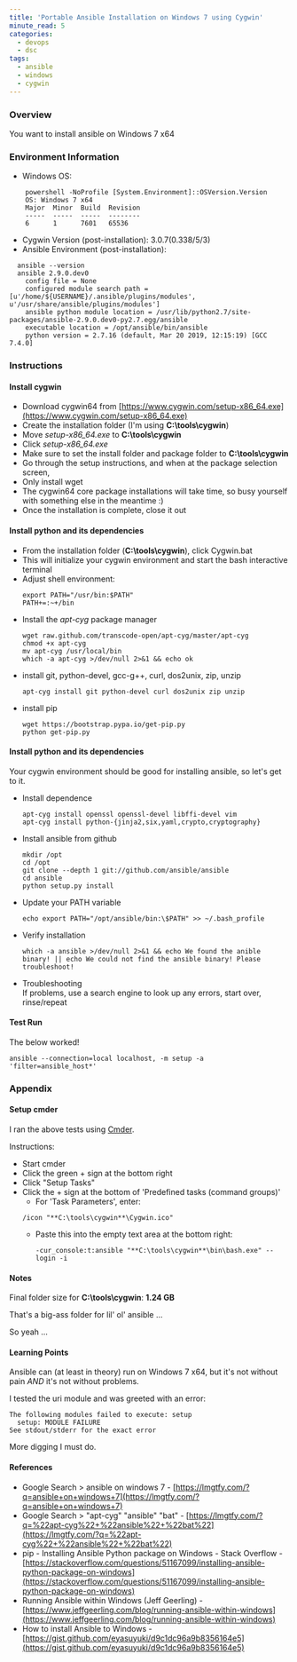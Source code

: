 ```yaml
---
title: 'Portable Ansible Installation on Windows 7 using Cygwin'
minute_read: 5
categories:
  - devops
  - dsc
tags:
  - ansible
  - windows
  - cygwin
---
```


### Overview 

You want to install ansible on Windows 7 x64

### Environment Information

- Windows OS:
```
    powershell -NoProfile [System.Environment]::OSVersion.Version
    OS: Windows 7 x64
    Major  Minor  Build  Revision
    -----  -----  -----  --------
    6      1      7601   65536
```
- Cygwin Version (post-installation): 3.0.7(0.338/5/3)
- Ansible Environment (post-installation): 
```
  ansible --version
  ansible 2.9.0.dev0
    config file = None
    configured module search path = [u'/home/${USERNAME}/.ansible/plugins/modules', u'/usr/share/ansible/plugins/modules']
    ansible python module location = /usr/lib/python2.7/site-packages/ansible-2.9.0.dev0-py2.7.egg/ansible
    executable location = /opt/ansible/bin/ansible
    python version = 2.7.16 (default, Mar 20 2019, 12:15:19) [GCC 7.4.0]
```

### Instructions

#### Install cygwin

- Download cygwin64 from [https://www.cygwin.com/setup-x86_64.exe](https://www.cygwin.com/setup-x86_64.exe)
- Create the installation folder (I'm using **C:\tools\cygwin**)
- Move _setup-x86_64.exe_ to **C:\tools\cygwin**
- Click _setup-x86_64.exe_
- Make sure to set the install folder and package folder to **C:\tools\cygwin**
- Go through the setup instructions, and when at the package selection screen,
- Only install wget
- The cygwin64 core package installations will take time, so busy yourself with something else in the meantime :)
- Once the installation is complete, close it out

#### Install python and its dependencies

- From the installation folder (**C:\tools\cygwin**), click Cygwin.bat
- This will initialize your cygwin environment and start the bash interactive terminal
- Adjust shell environment:
  ```
  export PATH="/usr/bin:$PATH"
  PATH+=:~+/bin
  ```
- Install the _apt-cyg_ package manager
  ```
  wget raw.github.com/transcode-open/apt-cyg/master/apt-cyg
  chmod +x apt-cyg
  mv apt-cyg /usr/local/bin
  which -a apt-cyg >/dev/null 2>&1 && echo ok
  ```
- install git, python-devel, gcc-g++, curl, dos2unix, zip, unzip
  ```
  apt-cyg install git python-devel curl dos2unix zip unzip
  ```
- install pip
  ```
  wget https://bootstrap.pypa.io/get-pip.py
  python get-pip.py
  ```
  
#### Install python and its dependencies

Your cygwin environment should be good for installing ansible, so let's get to it.

- Install dependence
  ```
  apt-cyg install openssl openssl-devel libffi-devel vim
  apt-cyg install python-{jinja2,six,yaml,crypto,cryptography}
  ```
- Install ansible from github
  ```
  mkdir /opt
  cd /opt
  git clone --depth 1 git://github.com/ansible/ansible
  cd ansible
  python setup.py install
  ```
- Update your PATH variable
  ```
  echo export PATH="/opt/ansible/bin:\$PATH" >> ~/.bash_profile
  ```
- Verify installation
  ```
  which -a ansible >/dev/null 2>&1 && echo We found the anible binary! || echo We could not find the ansible binary! Please troubleshoot!
  ```
- Troubleshooting<br />
  If problems, use a search engine to look up any errors, start over, rinse/repeat  

#### Test Run

The below worked!

`ansible --connection=local localhost, -m setup -a 'filter=ansible_host*'`

### Appendix

#### Setup cmder

I ran the above tests using [Cmder](https://cmder.net/).

Instructions:
  - Start cmder
  - Click the green + sign at the bottom right
  - Click "Setup Tasks"
  - Click the + sign at the bottom of 'Predefined tasks (command groups)'
    - For 'Task Parameters', enter:
    ```
    /icon "**C:\tools\cygwin**\Cygwin.ico"
    ```
    - Paste this into the empty text area at the bottom right:<br />
      ```
      -cur_console:t:ansible "**C:\tools\cygwin**\bin\bash.exe" --login -i
      ```

#### Notes
  
Final folder size for **C:\tools\cygwin**: **1.24 GB**

That's a big-ass folder for lil' ol' ansible ...

So yeah ...

#### Learning Points

Ansible can (at least in theory) run on Windows 7 x64, but it's not without pain *AND* it's not without problems.

I tested the uri module and was greeted with an error:

```
The following modules failed to execute: setup
  setup: MODULE FAILURE
See stdout/stderr for the exact error
```

More digging I must do.

#### References

- Google Search > ansible on windows 7 - [https://lmgtfy.com/?q=ansible+on+windows+7](https://lmgtfy.com/?q=ansible+on+windows+7)
- Google Search > "apt-cyg" "ansible" "bat" - [https://lmgtfy.com/?q=%22apt-cyg%22+%22ansible%22+%22bat%22](https://lmgtfy.com/?q=%22apt-cyg%22+%22ansible%22+%22bat%22)
- pip - Installing Ansible Python package on Windows - Stack Overflow - [https://stackoverflow.com/questions/51167099/installing-ansible-python-package-on-windows](https://stackoverflow.com/questions/51167099/installing-ansible-python-package-on-windows)
- Running Ansible within Windows (Jeff Geerling) - [https://www.jeffgeerling.com/blog/running-ansible-within-windows](https://www.jeffgeerling.com/blog/running-ansible-within-windows)
- How to install Ansible to Windows - [https://gist.github.com/eyasuyuki/d9c1dc96a9b8356164e5](https://gist.github.com/eyasuyuki/d9c1dc96a9b8356164e5)
